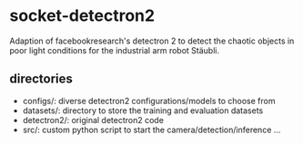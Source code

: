 # socket-detectron2

Adaption of facebookresearch's detectron 2 to detect the chaotic objects in poor light conditions for the industrial arm robot Stäubli.

## directories
* configs/: diverse detectron2 configurations/models to choose from
* datasets/: directory to store the training and evaluation datasets
* detectron2/: original detectron2 code
* src/: custom python script to start the camera/detection/inference ... 
